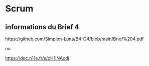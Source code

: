 # Scrum

## informations du Brief 4

https://github.com/Simplon-Luna/B4-G4/blob/main/Brief%204.pdf

ou

https://doc.n11e.fr/s/cH1INAodj
